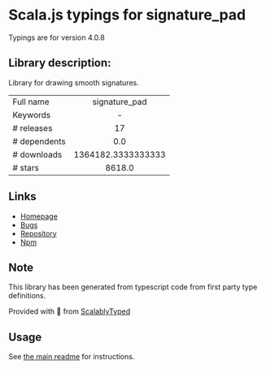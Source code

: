 
# Scala.js typings for signature_pad

Typings are for version 4.0.8

## Library description:
Library for drawing smooth signatures.

|                    |                 |
| ------------------ | :-------------: |
| Full name          | signature_pad |
| Keywords           | - |
| # releases         | 17 |
| # dependents       | 0.0 |
| # downloads        | 1364182.3333333333 |
| # stars            | 8618.0 |

## Links
- [Homepage](https://github.com/szimek/signature_pad)
- [Bugs](https://github.com/szimek/signature_pad/issues)
- [Repository](https://github.com/szimek/signature_pad)
- [Npm](https://www.npmjs.com/package/signature_pad)
    


## Note
This library has been generated from typescript code from first party type definitions.

Provided with :purple_heart: from [ScalablyTyped](https://github.com/oyvindberg/ScalablyTyped)

## Usage
See [the main readme](../../readme.md) for instructions.


